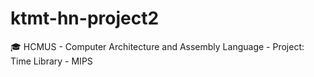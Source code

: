 # ktmt-hn-project2
🎓 HCMUS - Computer Architecture and Assembly Language - Project: Time Library - MIPS
